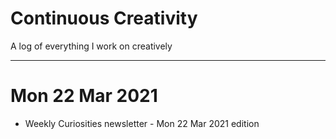 # Continuous Creativity

A log of everything I work on creatively

----

# Mon 22 Mar 2021

- Weekly Curiosities newsletter - Mon 22 Mar 2021 edition

